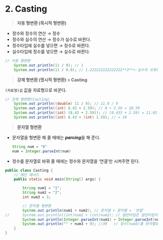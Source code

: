 # 2. Casting

> **자동 형변환 (묵시적 형변환)**
> 
- 정수와 정수의 연산 → 정수
- 정수와 실수의 연산 → 정수가 실수로 바뀐다.
- 정수타입에 실수를 넣으면 → 정수로 바뀐다.
- 실수타입에 정수를 넣으면 → 실수로 바뀐다.

```java
// 자동 형변환
	System.out.println(11 / 9); // 1
	System.out.println(11 / 9.0); // 1.222222222222222**3**<-실수의 오류(무한소수)
```

> **강제 형변환 (명시적 형변환) = Casting**
> 

`(자료형)값` 값을 자료형으로 바꾼다.

```java
// 강제 형변환(Casting)
	System.out.println((double) 11 / 9); // 11.0 / 9
	System.out.println((int) 8.43 + 2.59); // 8 + 2.59 = 10.59
	System.out.println((int) (8.43 + 2.59)); // (8.433 + 2.59) = 11.02 에서 소숫점 아래 버림 == 11 (형변환은 소괄호 안에 있는 연산기호부터 먼저 일어난다.)
	System.out.println((int) 8.43 + (int) 2.59); // = 10
```

> **문자열 형변환**
> 
- 문자열을 형변환 해 줄 때에는 ***parcing***을 해 준다.
    
    ```java
    String num = "0"
    num = Integer.parseInt(num)
    ```
    
- 정수를 문자열로 바꿔 줄 때에는 정수와 문자열을 ‘연결’만 시켜주면 된다.

```java
public class Casting {
	// 메인 메서드
	public static void main(String[] args) {

		String num1 = "1";
		String num2 = "2";
		int num3 = 3;

		// 문자열 형변환
		System.out.println(num1 + num2); // 문자열 + 문자열 = '연결'
//		System.out.println((int)num1 + (int)num2); // 일반타입은 일반타입끼리 형변환이 가능. But, String은 클래스타입이기 때문에 클래스타입으로 형변환이 가능.
		System.out.println(Integer.parseInt(num1) + Integer.parseInt(num2)); // 클래스타입 형변환
		System.out.println("" + num3 + 9); //39   // 정수(num3)를 문자열로 바꿔줌->정수와 문자열 연결
	}
}
```
